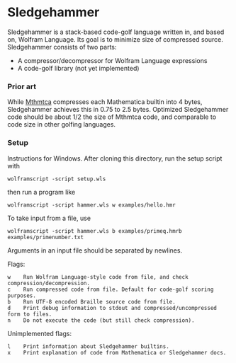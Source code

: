 # Sledgehammer

Sledgehammer is a stack-based code-golf language written in, and based on, Wolfram Language. Its goal is to minimize size of compressed source. Sledgehammer consists of two parts:

* A compressor/decompressor for Wolfram Language expressions
* A code-golf library (not yet implemented)

### Prior art

While [Mthmtca](https://github.com/LegionMammal978/Mthmtca) compresses each Mathematica builtin into 4 bytes, Sledgehammer achieves this in 0.75 to 2.5 bytes. Optimized Sledgehammer code should be about 1/2 the size of Mthmtca code, and comparable to code size in other golfing languages.

### Setup

Instructions for Windows. After cloning this directory, run the setup script with

    wolframscript -script setup.wls

then run a program like

    wolframscript -script hammer.wls w examples/hello.hmr

To take input from a file, use

    wolframscript -script hammer.wls b examples/primeq.hmrb examples/primenumber.txt

Arguments in an input file should be separated by newlines.

Flags:

    w    Run Wolfram Language-style code from file, and check compression/decompression.
    c    Run compressed code from file. Default for code-golf scoring purposes.
    b    Run UTF-8 encoded Braille source code from file.
    d    Print debug information to stdout and compressed/uncompressed form to files.
    n    Do not execute the code (but still check compression).

Unimplemented flags:

    l    Print information about Sledgehammer builtins.
    x    Print explanation of code from Mathematica or Sledgehammer docs.